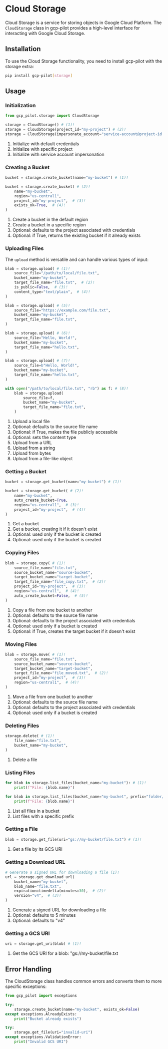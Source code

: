 # Cloud Storage

Cloud Storage is a service for storing objects in Google Cloud Platform. The `CloudStorage` class in gcp-pilot provides a high-level interface for interacting with Google Cloud Storage.

## Installation

To use the Cloud Storage functionality, you need to install gcp-pilot with the storage extra:

```bash title="Install Storage extra"
pip install gcp-pilot[storage]
```

## Usage

### Initialization

```python title="Initialize CloudStorage"
from gcp_pilot.storage import CloudStorage

storage = CloudStorage() # (1)!
storage = CloudStorage(project_id="my-project") # (2)!
storage = CloudStorage(impersonate_account="service-account@project-id.iam.gserviceaccount.com") # (3)!
```

1.  Initialize with default credentials
2.  Initialize with specific project
3.  Initialize with service account impersonation

### Creating a Bucket

```python title="Create a Cloud Storage Bucket"
bucket = storage.create_bucket(name="my-bucket") # (1)!

bucket = storage.create_bucket( # (2)!
    name="my-bucket",
    region="us-central1",
    project_id="my-project",  # (3)!
    exists_ok=True,  # (4)!
)
```

1.  Create a bucket in the default region
2.  Create a bucket in a specific region
3.  Optional: defaults to the project associated with credentials
4.  Optional: if True, returns the existing bucket if it already exists

### Uploading Files

The `upload` method is versatile and can handle various types of input:

```python title="Upload Files to Cloud Storage"
blob = storage.upload( # (1)!
    source_file="/path/to/local/file.txt",
    bucket_name="my-bucket",
    target_file_name="file.txt",  # (2)!
    is_public=False,  # (3)!
    content_type="text/plain",  # (4)!
)

blob = storage.upload( # (5)!
    source_file="https://example.com/file.txt",
    bucket_name="my-bucket",
    target_file_name="file.txt",
)

blob = storage.upload( # (6)!
    source_file="Hello, World!",
    bucket_name="my-bucket",
    target_file_name="hello.txt",
)

blob = storage.upload( # (7)!
    source_file=b"Hello, World!",
    bucket_name="my-bucket",
    target_file_name="hello.txt",
)

with open("/path/to/local/file.txt", "rb") as f: # (8)!
    blob = storage.upload(
        source_file=f,
        bucket_name="my-bucket",
        target_file_name="file.txt",
    )
```

1.  Upload a local file
2.  Optional: defaults to the source file name
3.  Optional: if True, makes the file publicly accessible
4.  Optional: sets the content type
5.  Upload from a URL
6.  Upload from a string
7.  Upload from bytes
8.  Upload from a file-like object

### Getting a Bucket

```python title="Get a Cloud Storage Bucket"
bucket = storage.get_bucket(name="my-bucket") # (1)!

bucket = storage.get_bucket( # (2)!
    name="my-bucket",
    auto_create_bucket=True,
    region="us-central1",  # (3)!
    project_id="my-project",  # (4)!
)
```

1.  Get a bucket
2.  Get a bucket, creating it if it doesn't exist
3.  Optional: used only if the bucket is created
4.  Optional: used only if the bucket is created

### Copying Files

```python title="Copy Files in Cloud Storage"
blob = storage.copy( # (1)!
    source_file_name="file.txt",
    source_bucket_name="source-bucket",
    target_bucket_name="target-bucket",
    target_file_name="file_copy.txt",  # (2)!
    project_id="my-project",  # (3)!
    region="us-central1",  # (4)!
    auto_create_bucket=False,  # (5)!
)
```

1.  Copy a file from one bucket to another
2.  Optional: defaults to the source file name
3.  Optional: defaults to the project associated with credentials
4.  Optional: used only if a bucket is created
5.  Optional: if True, creates the target bucket if it doesn't exist

### Moving Files

```python title="Move Files in Cloud Storage"
blob = storage.move( # (1)!
    source_file_name="file.txt",
    source_bucket_name="source-bucket",
    target_bucket_name="target-bucket",
    target_file_name="file_moved.txt",  # (2)!
    project_id="my-project",  # (3)!
    region="us-central1",  # (4)!
)
```

1.  Move a file from one bucket to another
2.  Optional: defaults to the source file name
3.  Optional: defaults to the project associated with credentials
4.  Optional: used only if a bucket is created

### Deleting Files

```python title="Delete Files from Cloud Storage"
storage.delete( # (1)!
    file_name="file.txt",
    bucket_name="my-bucket",
)
```

1.  Delete a file

### Listing Files

```python title="List Files in Cloud Storage"
for blob in storage.list_files(bucket_name="my-bucket"): # (1)!
    print(f"File: {blob.name}")

for blob in storage.list_files(bucket_name="my-bucket", prefix="folder/"): # (2)!
    print(f"File: {blob.name}")
```

1.  List all files in a bucket
2.  List files with a specific prefix

### Getting a File

```python title="Get a File from Cloud Storage"
blob = storage.get_file(uri="gs://my-bucket/file.txt") # (1)!
```

1.  Get a file by its GCS URI

### Getting a Download URL

```python title="Get a Download URL for a File"
# Generate a signed URL for downloading a file (1)!
url = storage.get_download_url(
    bucket_name="my-bucket",
    blob_name="file.txt",
    expiration=timedelta(minutes=30),  # (2)!
    version="v4",  # (3)!
)
```

1.  Generate a signed URL for downloading a file
2.  Optional: defaults to 5 minutes
3.  Optional: defaults to "v4"

### Getting a GCS URI

```python title="Get GCS URI for a Blob"
uri = storage.get_uri(blob) # (1)!
```

1.  Get the GCS URI for a blob: "gs://my-bucket/file.txt

## Error Handling

The CloudStorage class handles common errors and converts them to more specific exceptions:

```python title="Error Handling for Cloud Storage"
from gcp_pilot import exceptions

try:
    storage.create_bucket(name="my-bucket", exists_ok=False)
except exceptions.AlreadyExists:
    print("Bucket already exists")

try:
    storage.get_file(uri="invalid-uri")
except exceptions.ValidationError:
    print("Invalid GCS URI")
```